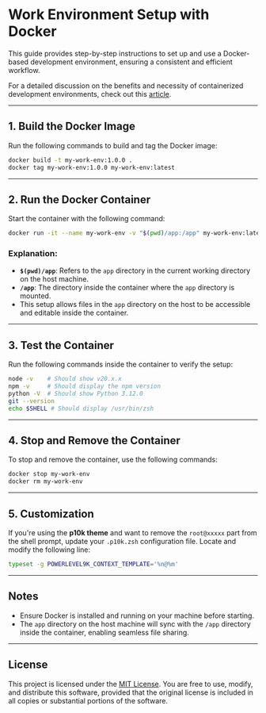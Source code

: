 # Work Environment Setup with Docker

This guide provides step-by-step instructions to set up and use a Docker-based development environment, ensuring a consistent and efficient workflow. 

For a detailed discussion on the benefits and necessity of containerized development environments, check out this [article](https://medium.com/@turhan.oz/productivity-and-serenity-in-2025-the-indispensable-containerized-development-environment-3d023dd95ec6).

---

## 1. Build the Docker Image

Run the following commands to build and tag the Docker image:

```bash
docker build -t my-work-env:1.0.0 .
docker tag my-work-env:1.0.0 my-work-env:latest
```

---

## 2. Run the Docker Container

Start the container with the following command:

```bash
docker run -it --name my-work-env -v "$(pwd)/app:/app" my-work-env:latest zsh
```

### Explanation:
- **`$(pwd)/app`**: Refers to the `app` directory in the current working directory on the host machine.
- **`/app`**: The directory inside the container where the `app` directory is mounted.
- This setup allows files in the `app` directory on the host to be accessible and editable inside the container.

---

## 3. Test the Container

Run the following commands inside the container to verify the setup:

```bash
node -v    # Should show v20.x.x
npm -v     # Should display the npm version
python -V  # Should show Python 3.12.0
git --version
echo $SHELL # Should display /usr/bin/zsh
```

---

## 4. Stop and Remove the Container

To stop and remove the container, use the following commands:

```bash
docker stop my-work-env
docker rm my-work-env
```

---

## 5. Customization

If you're using the **p10k theme** and want to remove the `root@xxxxx` part from the shell prompt, update your `.p10k.zsh` configuration file. Locate and modify the following line:

```bash
typeset -g POWERLEVEL9K_CONTEXT_TEMPLATE='%n@%m'
```

---

## Notes

- Ensure Docker is installed and running on your machine before starting.
- The `app` directory on the host machine will sync with the `/app` directory inside the container, enabling seamless file sharing.

---

## License

This project is licensed under the [MIT License](https://opensource.org/licenses/MIT). You are free to use, modify, and distribute this software, provided that the original license is included in all copies or substantial portions of the software.
